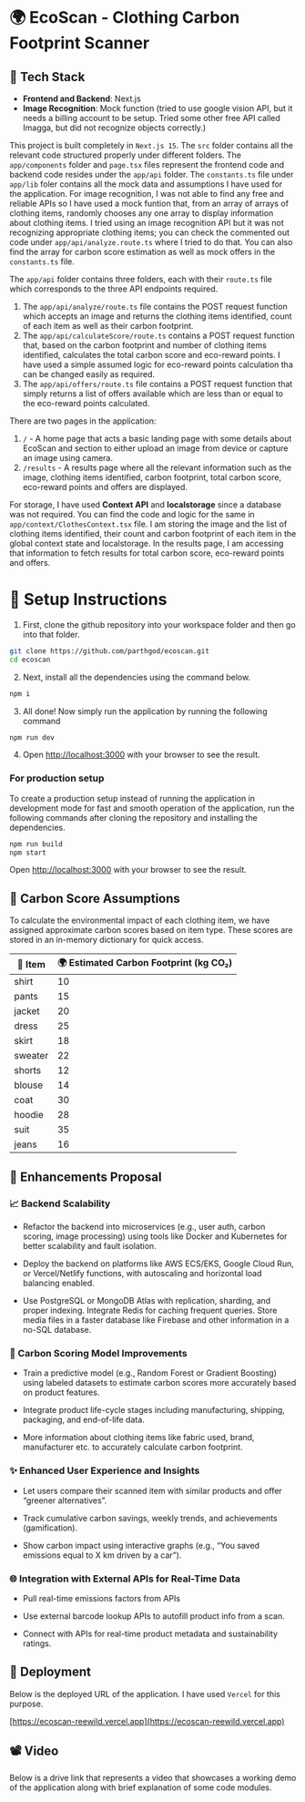 # 🌍 EcoScan - Clothing Carbon Footprint Scanner

## 🔧 Tech Stack

- **Frontend and Backend**: Next.js
- **Image Recognition**: Mock function (tried to use google vision API, but it needs a billing account to be setup.
  Tried some other free API called Imagga, but did not recognize objects correctly.)

This project is built completely in `Next.js 15`. The `src` folder contains all the relevant code structured properly
under different folders. The `app/components` folder and `page.tsx` files represent the frontend code and backend code
resides under the `app/api` folder. The `constants.ts` file under `app/lib` foler contains all the mock data and
assumptions I have used for the application. For image recognition, I was not able to find any free and reliable APIs so
I have used a mock funtion that, from an array of arrays of clothing items, randomly chooses any one array to display
information about clothing items. I tried using an image recognition API but it was not recognizing appropriate clothing
items; you can check the commented out code under `app/api/analyze.route.ts` where I tried to do that. You can also find
the array for carbon score estimation as well as mock offers in the `constants.ts` file.

The `app/api` folder contains three folders, each with their `route.ts` file which corresponds to the three API
endpoints required.

1. The `app/api/analyze/route.ts` file contains the POST request function which accepts an image and returns the
   clothing items identified, count of each item as well as their carbon footprint.
2. The `app/api/calculateScore/route.ts` contains a POST request function that, based on the carbon footprint and number
   of clothing items identified, calculates the total carbon score and eco-reward points. I have used a simple assumed
   logic for eco-reward points calculation tha can be changed easily as required.
3. The `app/api/offers/route.ts` file contains a POST request function that simply returns a list of offers available
   which are less than or equal to the eco-reward points calculated.

There are two pages in the application:

1. `/` - A home page that acts a basic landing page with some details about EcoScan and section to either upload an
   image from device or capture an image using camera.
2. `/results` - A results page where all the relevant information such as the image, clothing items identified, carbon
   footprint, total carbon score, eco-reward points and offers are displayed.

For storage, I have used **Context API** and **localstorage** since a database was not required. You can find the code
and logic for the same in `app/context/ClothesContext.tsx` file. I am storing the image and the list of clothing items
identified, their count and carbon footprint of each item in the global context state and localstorage. In the results
page, I am accessing that information to fetch results for total carbon score, eco-reward points and offers.

# 🚀 Setup Instructions

1. First, clone the github repository into your workspace folder and then go into that folder.

```bash
git clone https://github.com/parthgod/ecoscan.git
cd ecoscan
```

2. Next, install all the dependencies using the command below.

```bash
npm i
```

3. All done! Now simply run the application by running the following command

```bash
npm run dev
```

4. Open [http://localhost:3000](http://localhost:3000) with your browser to see the result.

### For production setup

To create a production setup instead of running the application in development mode for fast and smooth operation of the
application, run the following commands after cloning the repository and installing the dependencies.

```bash
npm run build
npm start
```

Open [http://localhost:3000](http://localhost:3000) with your browser to see the result.

## 🌱 Carbon Score Assumptions

To calculate the environmental impact of each clothing item, we have assigned approximate carbon scores based on item
type. These scores are stored in an in-memory dictionary for quick access.

| 👕 Item | 🌍 Estimated Carbon Footprint (kg CO₂) |
| ------- | -------------------------------------- |
| shirt   | 10                                     |
| pants   | 15                                     |
| jacket  | 20                                     |
| dress   | 25                                     |
| skirt   | 18                                     |
| sweater | 22                                     |
| shorts  | 12                                     |
| blouse  | 14                                     |
| coat    | 30                                     |
| hoodie  | 28                                     |
| suit    | 35                                     |
| jeans   | 16                                     |

## 🌟 Enhancements Proposal

### 📈 Backend Scalability

- Refactor the backend into microservices (e.g., user auth, carbon scoring, image processing) using tools like Docker
  and Kubernetes for better scalability and fault isolation.

- Deploy the backend on platforms like AWS ECS/EKS, Google Cloud Run, or Vercel/Netlify functions, with autoscaling and
  horizontal load balancing enabled.

- Use PostgreSQL or MongoDB Atlas with replication, sharding, and proper indexing. Integrate Redis for caching frequent
  queries. Store media files in a faster database like Firebase and other information in a no-SQL database.

### 🌱 Carbon Scoring Model Improvements

- Train a predictive model (e.g., Random Forest or Gradient Boosting) using labeled datasets to estimate carbon scores
  more accurately based on product features.

- Integrate product life-cycle stages including manufacturing, shipping, packaging, and end-of-life data.

- More information about clothing items like fabric used, brand, manufacturer etc. to accurately calculate carbon
  footprint.

### ✨ Enhanced User Experience and Insights

- Let users compare their scanned item with similar products and offer “greener alternatives”.

- Track cumulative carbon savings, weekly trends, and achievements (gamification).

- Show carbon impact using interactive graphs (e.g., “You saved emissions equal to X km driven by a car”).

### 🌐 Integration with External APIs for Real-Time Data

- Pull real-time emissions factors from APIs

- Use external barcode lookup APIs to autofill product info from a scan.

- Connect with APIs for real-time product metadata and sustainability ratings.

## 📲 Deployment

Below is the deployed URL of the application. I have used `Vercel` for this purpose.

[https://ecoscan-reewild.vercel.app](https://ecoscan-reewild.vercel.app)

## 📽️ Video

Below is a drive link that represents a video that showcases a working demo of the application along with brief
explanation of some code modules.
